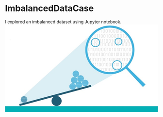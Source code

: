 # ImbalancedDataCase
I explored an imbalanced dataset using Jupyter notebook.
![title](https://github.com/rticseto/ImbalancedDataCase/blob/master/ImbalancedData.jpg)
